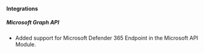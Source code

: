 
#### Integrations

##### Microsoft Graph API

- Added support for Microsoft Defender 365 Endpoint in the Microsoft API Module.
